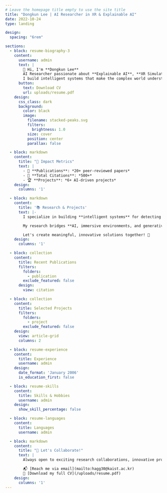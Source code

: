 ```yaml
---
# Leave the homepage title empty to use the site title
title: "Dongkun Lee | AI Researcher in XR & Explainable AI"
date: 2022-10-24
type: landing

design:
  spacing: "6rem"

sections:
  - block: resume-biography-3
    content:
      username: admin
      text: |
        👋 Hi, I'm **Dongkun Lee**  
        AI Researcher passionate about **Explainable AI**, **XR Simulation**, and **Multimodal Learning**.  
        I build intelligent systems that make the complex world understandable.
      button:
        text: Download CV
        url: uploads/resume.pdf
    design:
      css_class: dark
      background:
        color: black
        image:
          filename: stacked-peaks.svg
          filters:
            brightness: 1.0
          size: cover
          position: center
          parallax: false

  - block: markdown
    content:
      title: "🚀 Impact Metrics"
      text: |
        - 📄 **Publications**: *20+ peer-reviewed papers*
        - 📑 **Total Citations**: *500+*
        - 🏆 **Projects**: *6+ AI-driven projects*
    design:
      columns: '1'

  - block: markdown
    content:
      title: '📚 Research & Projects'
      text: |-
        I specialize in building **intelligent systems** for detecting anomalies, enhancing XR simulations, and generating creative content through AI.  

        My research bridges **AI, immersive environments, and generative models** to tackle real-world challenges in autonomous driving, industrial safety, and education.  

        Let's create meaningful, innovative solutions together! 🤝
    design:
      columns: '1'

  - block: collection
    content:
      title: Recent Publications
      filters:
        folders:
          - publication
        exclude_featured: false
      design:
        view: citation

  - block: collection
    content:
      title: Selected Projects
      filters:
        folders:
          - project
        exclude_featured: false
    design:
      view: article-grid
      columns: 2

  - block: resume-experience
    content:
      title: Experience
      username: admin
    design:
      date_format: 'January 2006'
      is_education_first: false

  - block: resume-skills
    content:
      title: Skills & Hobbies
      username: admin
    design:
      show_skill_percentage: false

  - block: resume-languages
    content:
      title: Languages
      username: admin

  - block: markdown
    content:
      title: "🤝 Let's Collaborate!"
      text: |
        Always open to exciting research collaborations, innovative projects, and consulting opportunities.  

        📬 [Reach me via email](mailto:hagg30@kaist.ac.kr)  
        📄 [Download my full CV](/uploads/resume.pdf)
    design:
      columns: '1'
---
```

